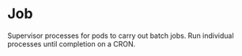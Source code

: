# Job

Supervisor processes for pods to carry out batch jobs.  Run individual processes until completion on a CRON.